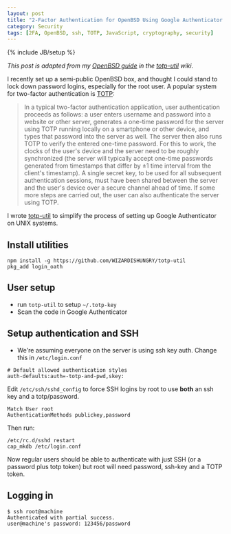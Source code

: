 ```yaml
---
layout: post
title: "2-Factor Authentication for OpenBSD Using Google Authenticator and totp-util"
category: Security
tags: [2FA, OpenBSD, ssh, TOTP, JavaScript, cryptography, security]
---
```

{% include JB/setup %}

*This post is adapted from my [OpenBSD guide](https://github.com/WIZARDISHUNGRY/totp-util/wiki/OpenBSD-Guide) in the [totp-util](https://github.com/WIZARDISHUNGRY/totp-util) wiki.*

I recently set up a semi-public OpenBSD box, and thought I could stand to lock down password logins, especially for the root user.
A popular system for two-factor authentication is [TOTP](https://en.wikipedia.org/wiki/Time-based_One-time_Password_Algorithm):

 > In a typical two-factor authentication application, user authentication proceeds as follows: a user enters username and password into a website or other server, generates a one-time password for the server using TOTP running locally on a smartphone or other device, and types that password into the server as well. The server then also runs TOTP to verify the entered one-time password. For this to work, the clocks of the user's device and the server need to be roughly synchronized (the server will typically accept one-time passwords generated from timestamps that differ by ±1 time interval from the client's timestamp). A single secret key, to be used for all subsequent authentication sessions, must have been shared between the server and the user's device over a secure channel ahead of time. If some more steps are carried out, the user can also authenticate the server using TOTP.

I wrote [totp-util](https://github.com/WIZARDISHUNGRY/totp-util) to simplify the process of setting up Google Authenticator on UNIX systems.


## Install utilities
```
npm install -g https://github.com/WIZARDISHUNGRY/totp-util
pkg_add login_oath
```

## User setup
* run `totp-util` to setup `~/.totp-key`
* Scan the code in Google Authenticator

## Setup authentication and SSH
* We're assuming everyone on the server is using ssh key auth. Change this in `/etc/login.conf`

```
# Default allowed authentication styles
auth-defaults:auth=-totp-and-pwd,skey:
```

Edit `/etc/ssh/sshd_config` to force SSH logins by root to use __both__ an ssh key and a totp/password.

```
Match User root
AuthenticationMethods publickey,password
```

Then run:

```
/etc/rc.d/sshd restart
cap_mkdb /etc/login.conf
```

Now regular users should be able to authenticate with just SSH (or a password plus totp token) but root will need password, ssh-key and a TOTP token.

## Logging in
```
$ ssh root@machine   
Authenticated with partial success.
user@machine's password: 123456/password
```
